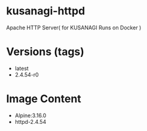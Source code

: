# kusanagi-httpd

Apache HTTP Server( for KUSANAGI Runs on Docker )

# Versions (tags)

- latest
- 2.4.54-r0

# Image Content

- Alpine:3.16.0
- httpd-2.4.54

